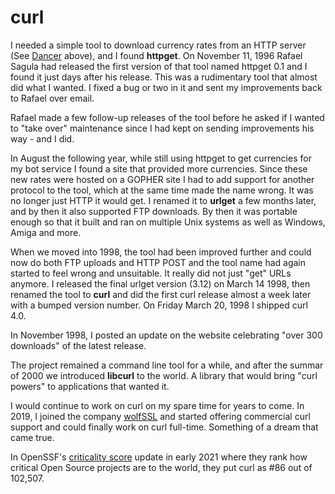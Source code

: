 # curl

I needed a simple tool to download currency rates from an HTTP server (See
[Dancer](#dancer) above), and I found **httpget**. On November 11, 1996 Rafael
Sagula had released the first version of that tool named httpget 0.1 and I
found it just days after his release. This was a rudimentary tool that almost
did what I wanted. I fixed a bug or two in it and sent my improvements back to
Rafael over email.

Rafael made a few follow-up releases of the tool before he asked if I wanted
to "take over" maintenance since I had kept on sending improvements his way -
and I did.

In August the following year, while still using httpget to get currencies for
my bot service I found a site that provided more currencies. Since these new
rates were hosted on a GOPHER site I had to add support for another protocol
to the tool, which at the same time made the name wrong. It was no longer just
HTTP it would get. I renamed it to **urlget** a few months later, and by then
it also supported FTP downloads. By then it was portable enough so that it
built and ran on multiple Unix systems as well as Windows, Amiga and more.

When we moved into 1998, the tool had been improved further and could now do
both FTP uploads and HTTP POST and the tool name had again started to feel
wrong and unsuitable. It really did not just "get" URLs anymore. I released
the final urlget version (3.12) on March 14 1998, then renamed the tool to
**curl** and did the first curl release almost a week later with a bumped
version number. On Friday March 20, 1998 I shipped curl 4.0.

In November 1998, I posted an update on the website celebrating "over 300
downloads" of the latest release.

The project remained a command line tool for a while, and after the summar of
2000 we introduced **libcurl** to the world. A library that would bring "curl
powers" to applications that wanted it.

I would continue to work on curl on my spare time for years to come. In 2019,
I joined the company [wolfSSL](https://wolfssl.com) and started offering
commercial curl support and could finally work on curl full-time. Something of
a dream that came true.

In OpenSSF's [criticality score](https://github.com/ossf/criticality_score)
update in early 2021 where they rank how critical Open Source projects are to
the world, they put curl as #86 out of 102,507.
